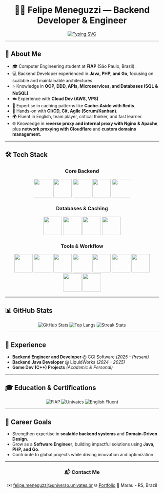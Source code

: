 <div align="center">
  <h1>👨‍💻 Felipe Meneguzzi — Backend Developer & Engineer</h1>
</div>

<div align="center">  
  
[![Typing SVG](https://readme-typing-svg.demolab.com?font=Fira+Code&weight=500&size=24&duration=3000&pause=800&color=1ABC9C&center=true&vCenter=true&random=false&width=700&lines=Backend+Developer+%7C+Engineer;Java+%7C+PHP+%7C+Go;Building+Scalable+and+Reliable+Systems)](https://git.io/typing-svg)

</div>

---

## 🚀 About Me

- 🎓 Computer Engineering student at **FIAP** (São Paulo, Brazil).
- 💻 Backend Developer experienced in **Java, PHP, and Go**, focusing on scalable and maintainable architectures.
- ⚡ Knowledge in **OOP, DDD, APIs, Microservices, and Databases (SQL & NoSQL)**.
- ☁️ Experience with **Cloud Dev (AWS, VPS)**
- 🚀 Expertise in caching patterns like **Cache-Aside with Redis**.
- 🔧 Hands-on with **CI/CD, Git, Agile (Scrum/Kanban)**.
- 🌍 Fluent in English, team player, critical thinker, and fast learner.
- 🌐 Knowledge in **reverse proxy and internal proxy with Nginx & Apache**, plus **network proxying with Cloudflare** and **custom domains management**.

---

## 🛠️ Tech Stack

<div align="center">

### Core Backend
<img src="https://cdn.jsdelivr.net/gh/devicons/devicon/icons/java/java-original.svg" width="60" height="60"/>
<img src="https://cdn.jsdelivr.net/gh/devicons/devicon@latest/icons/spring/spring-original.svg" width="60" height="60"/>
<img src="https://cdn.jsdelivr.net/gh/devicons/devicon/icons/php/php-original.svg" width="60" height="60"/>
<img src="https://cdn.jsdelivr.net/gh/devicons/devicon@latest/icons/laravel/laravel-original.svg" width="60" height="60"/>
<img src="https://cdn.jsdelivr.net/gh/devicons/devicon/icons/go/go-original.svg" width="60" height="60"/>

### Databases & Caching
<img src="https://cdn.jsdelivr.net/gh/devicons/devicon/icons/mysql/mysql-original.svg" width="60" height="60"/>
<img src="https://cdn.jsdelivr.net/gh/devicons/devicon/icons/postgresql/postgresql-original.svg" width="60" height="60"/>
<img src="https://cdn.jsdelivr.net/gh/devicons/devicon/icons/mariadb/mariadb-original.svg" width="60" height="60"/>
<img src="https://cdn.jsdelivr.net/gh/devicons/devicon/icons/redis/redis-original.svg" width="60" height="60"/>

### Tools & Workflow
<img src="https://cdn.jsdelivr.net/gh/devicons/devicon/icons/git/git-original.svg" width="60" height="60"/>
<img src="https://cdn.jsdelivr.net/gh/devicons/devicon/icons/docker/docker-original.svg" width="60" height="60"/>
<img src="https://cdn.jsdelivr.net/gh/devicons/devicon/icons/linux/linux-original.svg" width="60" height="60"/>
<img src="https://cdn.jsdelivr.net/gh/devicons/devicon@latest/icons/amazonwebservices/amazonwebservices-original-wordmark.svg" width="60" height="60"/>
<img src="https://cdn.jsdelivr.net/gh/devicons/devicon@latest/icons/apache/apache-original.svg" width="60" height="60"/>
<img src="https://cdn.jsdelivr.net/gh/devicons/devicon@latest/icons/composer/composer-original.svg" width="60" height="60"/>
<img src="https://cdn.jsdelivr.net/gh/devicons/devicon@latest/icons/gradle/gradle-original.svg" width="60" height="60" />
<img src="https://cdn.jsdelivr.net/gh/devicons/devicon@latest/icons/filezilla/filezilla-original.svg" width="60" height="60"/>
<img src="https://cdn.jsdelivr.net/gh/devicons/devicon@latest/icons/cloudflare/cloudflare-original.svg" width="60" height="60"/>

</div>

---

## 📊 GitHub Stats

<div align="center">

![GitHub Stats](https://github-readme-stats.vercel.app/api?username=Felipe-Meneguzzi&show_icons=true&theme=tokyonight&hide_border=true&count_private=true)
![Top Langs](https://github-readme-stats.vercel.app/api/top-langs/?username=Felipe-Meneguzzi&layout=compact&theme=tokyonight&hide_border=true)
![Streak Stats](https://github-readme-streak-stats.herokuapp.com/?user=Felipe-Meneguzzi&theme=tokyonight&hide_border=true)

</div>

---

## 📌 Experience

- **Backend Engineer and Developer** @ CGI Software *(2025 - Present)*
- **Backend Java Developer** @ LiquidWorks *(2024 - 2025)*
- **Game Dev (C++) Projects** *(Academic & Personal)*

---

## 🎓 Education & Certifications

<div align="center">

![FIAP](https://img.shields.io/badge/FIAP-Software%20Engineering-E60012?style=for-the-badge&logo=gradle&logoColor=white)
![Univates](https://img.shields.io/badge/UNIVATES-Computer%20Engineering-0044AA?style=for-the-badge&logo=bookstack&logoColor=white)
![English Fluent](https://img.shields.io/badge/English-Fluent-1ABC9C?style=for-the-badge&logo=google-translate&logoColor=white)

</div>

---

## 🎯 Career Goals

- Strengthen expertise in **scalable backend systems** and **Domain-Driven Design**.
- Grow as a **Software Engineer**, building impactful solutions using **Java, PHP, and Go**.
- Contribute to global projects while driving innovation and optimization.

---

<div align="center">

### 📬 Contact Me
✉️ felipe.meneguzzi@universo.univates.br
🌐 [Portfolio](https://felipemeneguzzi.dev)
📍 Marau - RS, Brazil

</div>
